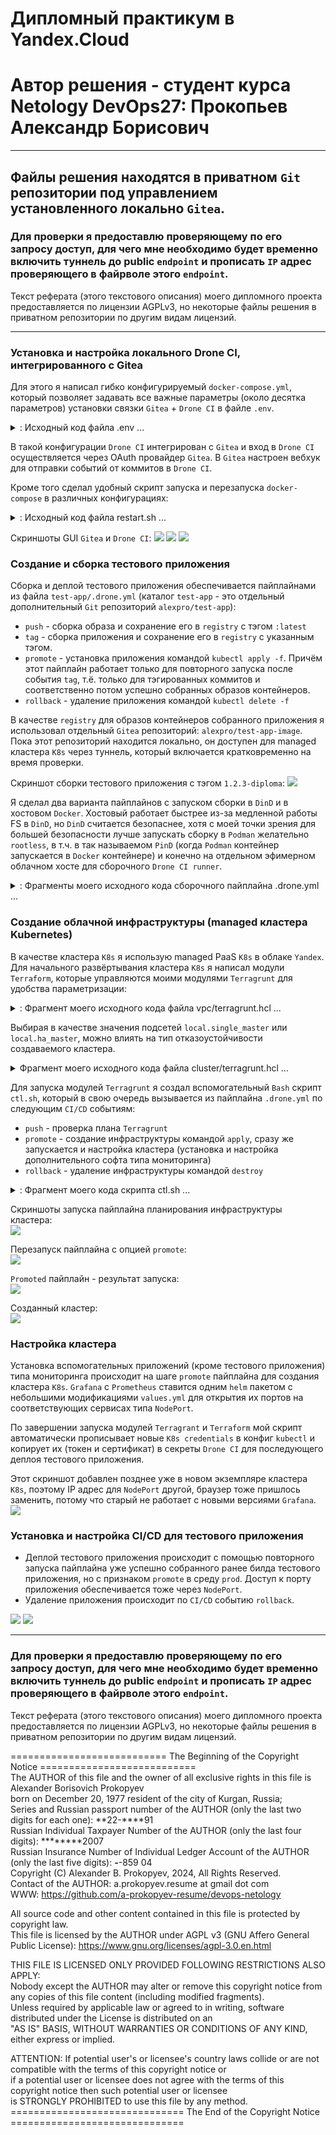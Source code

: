 # Дипломный практикум в Yandex.Cloud
# Автор решения - студент курса Netology DevOps27: Прокопьев Александр Борисович

---

## Файлы решения находятся в приватном `Git` репозитории под управлением установленного локально `Gitea`.

### Для проверки я предоставлю проверяющему по его запросу доступ, для чего мне необходимо будет временно включить туннель до public `endpoint` и прописать `IP` адрес проверяющего в файрволе этого `endpoint`.

Текст реферата (этого текстового описания) моего дипломного проекта предоставляется по лицензии AGPLv3, но некоторые файлы решения в приватном репозитории по другим видам лицензий.

---

### Установка и настройка локального Drone CI, интегрированного с Gitea

Для этого я написал гибко конфигурируемый `docker-compose.yml`, который позволяет задавать все важные параметры (около десятка параметров) установки связки `Gitea` + `Drone CI` в файле `.env`.

<details>
    <summary>: Исходный код файла .env ...  </summary>

```
#=== Gitea:
GITEA_HOST=gitea.<mydomain>.com 
# gitea

GITEA_DOMAIN=${GITEA_HOST}
GITEA_DOMAIN_TRAEFIK=gitea.<mydomain>.com
GITEA_IP=192.168.0.<xxx>
GITEA_INT_PORT=80
GITEA_EXT_PORT=80
GITEA_PORTS="${GITEA_IP}:${GITEA_EXT_PORT}:${GITEA_INT_PORT}"

#GITEA_VERSION=1.22.2
GITEA_VERSION=1.21.11

GITEA_ADMIN_USER=<xxx>

# unused#
ACME_EMAIL=acme@<mydomain>.com


LINODE_TOKEN=<xxx>

#=== Drone:
DRONE_HOST=drone
DRONE_DOMAIN_TRAEFIK=drone.<mydomain>.com
DRONE_DOMAIN=${DRONE_HOST}
DRONE_IP=192.168.0.<xxx>
DRONE_INT_PORT=80
DRONE_EXT_PORT=80
DRONE_PORTS="${DRONE_IP}:${DRONE_EXT_PORT}:${DRONE_INT_PORT}"

#DRONE_VERSION=2.4
DRONE_VERSION=2.24
DRONE_RUNNER_VERSION=1.8.3

DRONE_RPC_SECRET=<xxx>
DRONE_USER_CREATE="username:${GITEA_ADMIN_USER},machine:false,admin:true,token:${DRONE_RPC_SECRET}"

DRONE_GITEA_CLIENT_ID=<xxx>
DRONE_GITEA_CLIENT_SECRET=<xxx>

```

</details>

В такой конфигурации `Drone CI` интегрирован с `Gitea` и вход в `Drone CI` осуществляется через OAuth провайдер `Gitea`.
В `Gitea` настроен вебхук для отправки событий от коммитов в `Drone CI`.

   
Кроме того сделал удобный скрипт запуска и перезапуска `docker-compose` в различных конфигурациях:
<details>
    <summary>: Исходный код файла restart.sh ...  </summary>

```
#!/bin/bash

Action=$1;

case $Action in
        ( all )
                StopProfiles=" --profile server --profile runner ";
                #Profiles=" --profile server ";
                StartProfiles=" --profile server --profile runner "; # for local runner
        ;;
        ( gitea )
                StopProfiles=" --profile gitea ";
                #Profiles=" --profile server ";
                StartProfiles=" --profile gitea ";
        ;;
esac;

./render_tpl.sh;

docker-compose $StopProfiles down;

/utils/docker/clean_stopped.sh;

docker-compose $StartProfiles up -d;

```

</details>

Скриншоты GUI `Gitea` и `Drone CI`:
![](images/gitea.png)
![](images/gitea_first_commit.png)
![](images/droneci.png)

### Создание и сборка тестового приложения

Сборка и деплой тестового приложения обеспечивается пайплайнами из файла `test-app/.drone.yml` (каталог `test-app` - это отдельный дополнительный `Git` репозиторий `alexpro/test-app`):
* `push` - сборка образа и сохранение его в `registry` с тэгом `:latest`
* `tag` - сборка приложения и сохранение его в `registry` с указанным тэгом.
* `promote` - установка приложения командой `kubectl apply -f`. Причём этот пайплайн работает только для повторного запуска после события `tag`, т.ё. только для тэгированных коммитов и соответственно потом успешно собранных образов контейнеров.
* `rollback` - удаление приложения командой `kubectl delete -f`

В качестве `registry` для образов контейнеров собранного приложения я использовал отдельный `Gitea` репозиторий:
`alexpro/test-app-image`. Пока этот репозиторий находится локально, он доступен для managed кластера `K8s` через туннель, который включается кратковременно на время проверки.

Скриншот сборки тестового приложения с тэгом `1.2.3-diploma`:
![](images/test-app-build2.png)

Я сделал два варианта пайплайнов с запуском сборки в `DinD` и в хостовом `Docker`.
Хостовый работает быстрее из-за медленной работы FS в `DinD`, но `DinD` считается безопаснее, хотя с моей точки зрения для большей безопасности лучше запускать сборку в `Podman` желательно `rootless`, в т.ч. в так называемом `PinD` (когда `Podman` контейнер запускается в `Docker` контейнере) и конечно на отдельном эфимерном облачном хосте для сборочного `Drone CI runner`.

<details>
    <summary>: Фрагменты моего исходного кода сборочного пайплайна .drone.yml ...  </summary>

```
---
kind: pipeline
type: docker
name: Build
trigger:
  repo:
  - alexpro/test-app
  event:
  - custom
  - push
  - tag
tasks:
 - name: Build Dockerfile by my own script
    when:
#      branch: DISABLED_TASK # for debugging   
    image: docker:cli
    environment:
      GITEA_USER:
        from_secret: GiteaUser
      GITEA_PASSWORD:
        from_secret: GiteaPassword
    volumes:
      - name: hostsock
        path: /var/run/docker.sock
#      - name: dindsock
#        path: /var/run        
#    services:
#      - docker:dind                
    commands:
      - set -x; echo $GITEA_PASSWORD | docker login -u $GITEA_USER --password-stdin $DOCKER_REGISTRY;
#     - sleep 20s; docker pull $DockerImageName:latest; # Used for testing only
      - sleep 30s; docker build -t $DockerImageName:latest .; # --pull # Whole line commented when testing
      - docker push $DockerImageName:latest;
      - |
        if [ -n "$DRONE_TAG" ]; then
          docker tag $DockerImageName:latest $DockerImageName:"$DRONE_TAG";
          docker push $DockerImageName:"$DRONE_TAG";
        fi

services:
- name: docker
  image: docker:dind #_DISABLE
  privileged: true
  volumes:
  - name: dindsock
    path: /var/run
  failure: ignore # for _DISABLE above
  when:
    branch: DISABLED_TASK # for debugging 

volumes:
- name: dindsock
  temp: {}
- name: hostsock
  host:
    path: /var/run/docker.sock
```

</details>


### Создание облачной инфраструктуры (managed кластера Kubernetes)
В качестве кластера `K8s` я использую managed PaaS `K8s` в облаке `Yandex`.
Для начального развёртывания кластера `K8s` я написал модули `Terraform`, которые управляются моими модулями `Terragrunt` для удобства параметризации:
<details>
    <summary>: Фрагмент моего исходного кода файла vpc/terragrunt.hcl ...  </summary>

```
terraform {
  source = "../../../../../terraform/k8s/vpc"
}

locals  {
  single_master = [
    {
      "v4_cidr_blocks" : ["10.121.0.0/16"],
      "zone" : "ru-central1-a"
    }
  ]

  ha_master = [
    {
      "v4_cidr_blocks" : ["10.121.0.0/16"],
      "zone" : "ru-central1-a"
    },
    {
      "v4_cidr_blocks" : ["10.131.0.0/16"],
      "zone" : "ru-central1-b"
    },
    {
      "v4_cidr_blocks" : ["10.141.0.0/16"],
      "zone" : "ru-central1-d"
    }
  ]
}

inputs = {
   subnets = local.single_master
#   subnets = local.ha_master
}
```

</details>

Выбирая в качестве значения подсетей `local.single_master` или `local.ha_master`, можно влиять на тип отказоустойчивости создаваемого кластера.

<details>
    <summary>Фрагмент моего исходного кода файла cluster/terragrunt.hcl ...  </summary>

```

terraform {
  source = "../../../../../terraform/k8s/cluster"
}

dependency "vpc" {
  config_path = "../vpc"
}

inputs = {

  subnets = dependency.vpc.outputs.public_subnets

  node_groups = {
    "yc-k8s-ng" = {
      fixed_scale = {
        size = 1
      }
      node_labels = {
        role        = "yc-k8s-ng-worker"
        environment = "testing"
      }
      max_expansion   = 1
      max_unavailable = 1

      platform_id     = "standard-v2"

      auto_repair     = true
      auto_upgrade    = false
      enable_oslogin_or_ssh_keys = true

      network_acceleration_type = "standard"
      container_runtime_type    = "containerd"

    } # "yc-k8s-ng" 
  } # node_groups


  node_groups_defaults = {
    core_fraction = 100
    disk_size = 64
    disk_type = "network-ssd"
    ipv4 = true
    ipv6 = false
    nat = true # for OS login
    node_cores = 2
    node_gpus = 0
    node_memory = 2
    platform_id = "standard-v1"
    preemptible = true
  } # node_groups_defaults

} # inputs

```

</details>

Для запуска модулей `Terragrunt` я создал вспомогательный `Bash` скрипт `ctl.sh`, который в свою очередь вызывается из пайплайна `.drone.yml` по следующим `CI/CD` событиям:
* `push` - проверка плана `Terragrunt`
* `promote` - создание инфраструктуры командой `apply`, сразу же запускается и настройка кластера (установка и настройка дополнительного софта типа мониторинга)
* `rollback` - удаление инфраструктуры командой `destroy`
<details>
    <summary>: Фрагмент моего кода скрипта ctl.sh   ...  </summary>

```
clean_cache()
{
        rm -Rf ./*/.terragrunt-cache;
        rm -Rf ./*/*/.terragrunt-cache;
}

destroy_infra()
{
        terragrunt run-all destroy $Options $Options2;
        yc_delete; 
        clean_cache;
}

create_infra()
{
        terragrunt run-all apply $Options $Options2;
}

plan_infra()
{
        ( cd vpc; terragrunt apply  $Options $Options2 );
        terragrunt run-all plan --terragrunt-ignore-dependency-errors $Options;
}


case $Action in
        ( list )
                ./list.sh;
        ;;
        ( plan )
                plan_infra;
        ;;
        ( create )
                create_infra;
        ;;
        ( destroy )
                destroy_infra;
        ;;
        ( recreate )
                destroy_infra;
                ./list.sh;
                create_infra;
        ;; 
        ( * )
                echo "Error: unknown action!";
                exit 1;
        ;;
esac;
./list.sh;

```

</details>

Скриншоты запуска пайплайна планирования инфраструктуры кластера:  
![](images/terragrunt-plan.png)

Перезапуск пайплайна с опцией `promote`:  
![](images/terragrunt-promote-gui.png)

`Promoted` пайплайн - результат запуска:  
![](images/terragrunt-apply.png)

Созданный кластер:  
![](images/yc-k8s.png)


### Настройка кластера
Установка вспомогательных приложений (кроме тестового приложения) типа мониторинга  происходит на шаге `promote` пайплайна для создания кластера `K8s`.
`Grafana` с `Prometheus` ставится одним `helm` пакетом с небольшими модификациями `values.yml` для открытия их портов на соответствующих сервисах типа `NodePort`.

По завершении запуска модулей `Terragrant` и `Terraform` мой скрипт автоматически прописывает новые `K8s credentials` в конфиг `kubectl` и копирует их (токен и сертификат) в секреты `Drone CI` для последующего  деплоя тестового приложения.

Этот скриншот добавлен позднее уже в новом экземпляре кластера `K8s`, поэтому IP адрес для `NodePort` другой, браузер тоже пришлось заменить, потому что старый не работает с новыми версиями `Grafana`.
![](images/grafana.png)

### Установка и настройка CI/CD для тестового приложения

* Деплой тестового приложения происходит с помощью повторного запуска пайплайна уже успешно собранного ранее билда тестового приложения, но с признаком `promote` в среду `prod`. Доступ к порту приложения обеспечивается тоже через `NodePort`.
* Удаление приложения происходит по `CI/CD` событию `rollback`.

![](images/test-app-promoted.png)
![](images/test-app-works.png)

---

### Для проверки я предоставлю проверяющему по его запросу доступ, для чего мне необходимо будет временно включить туннель до public `endpoint` и прописать `IP` адрес проверяющего в файрволе этого `endpoint`.

Текст реферата (этого текстового описания) моего дипломного проекта предоставляется по лицензии AGPLv3, но некоторые файлы решения в приватном репозитории по другим видам лицензий.

=========================== The Beginning of the Copyright Notice ===========================  
 The AUTHOR of this file and the owner of all exclusive rights in this file is Alexander Borisovich Prokopyev  
 born on December 20, 1977 resident of the city of Kurgan, Russia;  
 Series and Russian passport number of the AUTHOR (only the last two digits for each one): **22-****91  
 Russian Individual Taxpayer Number of the AUTHOR (only the last four digits): ********2007  
 Russian Insurance Number of Individual Ledger Account of the AUTHOR (only the last five digits): ***-***-859 04  
 Copyright (C) Alexander B. Prokopyev, 2024, All Rights Reserved.  
 Contact of the AUTHOR: a.prokopyev.resume at gmail dot com  
 WWW: https://github.com/a-prokopyev-resume/devops-netology  
  
 All source code and other content contained in this file is protected by copyright law.  
 This file is licensed by the AUTHOR under AGPL v3 (GNU Affero General Public License): https://www.gnu.org/licenses/agpl-3.0.en.html  
  
 THIS FILE IS LICENSED ONLY PROVIDED FOLLOWING RESTRICTIONS ALSO APPLY:  
 Nobody except the AUTHOR may alter or remove this copyright notice from any copies of this file content (including modified fragments).  
 Unless required by applicable law or agreed to in writing, software distributed under the License is distributed on an  
 "AS IS" BASIS, WITHOUT WARRANTIES OR CONDITIONS OF ANY KIND, either express or implied.   
  
 ATTENTION: If potential user's or licensee's country laws collide or are not compatible with the terms of this copyright notice or   
 if a potential user or licensee does not agree with the terms of this copyright notice then such potential user or licensee    
 is STRONGLY PROHIBITED to use this file by any method.  
============================== The End of the Copyright Notice ==============================  